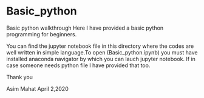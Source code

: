 # Basic_python
Basic python walkthrough
Here I have provided a basic python programming for beginners.

You can find the jupyter notebook file in this directory where the codes are well written in simple language.To open (Basic_python.ipynb) you must have installed anaconda navigator by which you can lauch jupyter notebook.
If in case someone needs python file I have provided that too.

Thank you

Asim Mahat
April 2,2020
